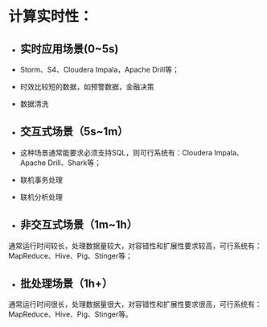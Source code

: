 # 计算实时性：

* ## 实时应用场景\(0~5s\)
* Storm、S4、Cloudera Impala，Apache Drill等；

* 时效比较短的数据，如预警数据，金融决策

* 数据清洗

* ## 交互式场景（5s~1m）
* 这种场景通常能要求必须支持SQL，则可行系统有：Cloudera Impala、Apache Drill、Shark等；

* 联机事务处理

* 联机分析处理

* ## 非交互式场景（1m~1h）

通常运行时间较长，处理数据量较大，对容错性和扩展性要求较高，可行系统有：MapReduce、Hive、Pig、Stinger等；

* ## 批处理场景（1h+）

通常运行时间很长，处理数据量很大，对容错性和扩展性要求很高，可行系统有：MapReduce、Hive、Pig、Stinger等。

